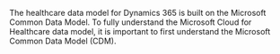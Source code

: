 The healthcare data model for Dynamics 365 is built on the Microsoft Common Data Model. To fully understand the Microsoft Cloud for Healthcare data model, it is important to first understand the Microsoft Common Data Model (CDM).
